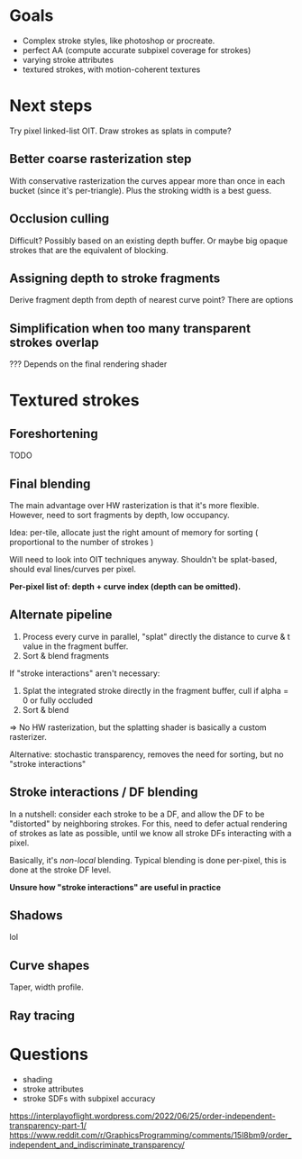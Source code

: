 
# Goals

- Complex stroke styles, like photoshop or procreate.
- perfect AA (compute accurate subpixel coverage for strokes)
- varying stroke attributes
- textured strokes, with motion-coherent textures

# Next steps

Try pixel linked-list OIT. Draw strokes as splats in compute?

## Better coarse rasterization step

With conservative rasterization the curves appear more than once in each bucket (since it's per-triangle).
Plus the stroking width is a best guess.


## Occlusion culling
Difficult? Possibly based on an existing depth buffer. Or maybe big opaque strokes that are the equivalent of blocking.

## Assigning depth to stroke fragments
Derive fragment depth from depth of nearest curve point? There are options


## Simplification when too many transparent strokes overlap

???
Depends on the final rendering shader

# Textured strokes


## Foreshortening 
TODO

## Final blending

The main advantage over HW rasterization is that it's more flexible. However, need to sort fragments by depth, low
occupancy.

Idea: per-tile, allocate just the right amount of memory for sorting ( proportional to the number of strokes )

Will need to look into OIT techniques anyway.
Shouldn't be splat-based, should eval lines/curves per pixel.

**Per-pixel list of: depth + curve index (depth can be omitted).**

## Alternate pipeline

1. Process every curve in parallel, "splat" directly the distance to curve & t value in the fragment buffer.
2. Sort & blend fragments

If "stroke interactions" aren't necessary:
1. Splat the integrated stroke directly in the fragment buffer, cull if alpha = 0 or fully occluded
2. Sort & blend

=> No HW rasterization, but the splatting shader is basically a custom rasterizer. 

Alternative: stochastic transparency, removes the need for sorting, but no "stroke interactions"

## Stroke interactions / DF blending

In a nutshell: consider each stroke to be a DF, and allow the DF to be "distorted" by neighboring strokes.
For this, need to defer actual rendering of strokes as late as possible, until we know all stroke DFs interacting with a pixel.

Basically, it's _non-local_ blending. Typical blending is done per-pixel, this is done at the stroke DF level.

**Unsure how "stroke interactions" are useful in practice**


## Shadows

lol

## Curve shapes

Taper, width profile.


## Ray tracing




# Questions

- shading
- stroke attributes
- stroke SDFs with subpixel accuracy

https://interplayoflight.wordpress.com/2022/06/25/order-independent-transparency-part-1/
https://www.reddit.com/r/GraphicsProgramming/comments/15l8bm9/order_independent_and_indiscriminate_transparency/
